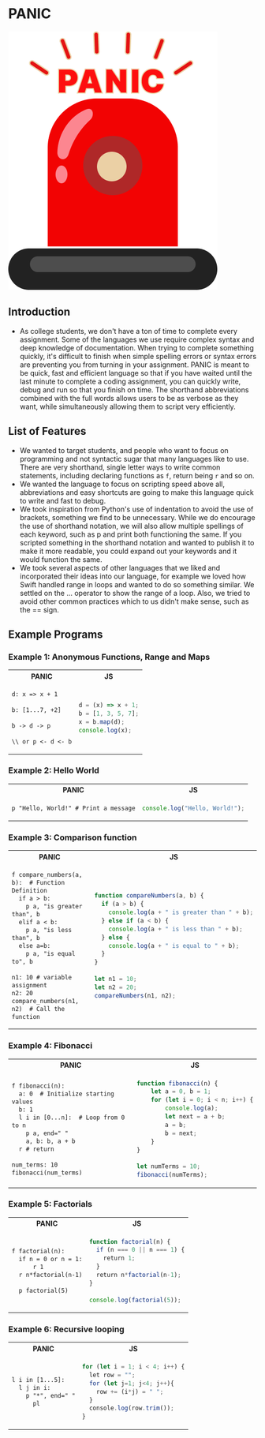 # PANIC

![alt text](docs/logo.png)

## Introduction

- As college students, we don't have a ton of time to complete every assignment. Some of the languages we use require complex syntax and deep knowledge of documentation. When trying to complete something quickly, it's difficult to finish when simple spelling errors or syntax errors are preventing you from turning in your assignment. PANIC is meant to be quick, fast and efficient language so that if you have waited until the last minute to complete a coding assignment, you can quickly write, debug and run so that you finish on time. The shorthand abbreviations combined with the full words allows users to be as verbose as they want, while simultaneously allowing them to script very efficiently.

## List of Features

  - We wanted to target students, and people who want to focus on programming and not syntactic sugar that many languages like to use. There are very shorthand, single letter ways to write common statements, including declaring functions as `f`, return being `r` and so on.
  - We wanted the language to focus on scripting speed above all, abbreviations and easy shortcuts are going to make this language quick to write and fast to debug.
  - We took inspiration from Python's use of indentation to avoid the use of brackets, something we find to be unnecessary. While we do encourage the use of shorthand notation, we will also allow multiple spellings of each keyword, such as p and print both functioning the same. If you scripted something in the shorthand notation and wanted to publish it to make it more readable, you could expand out your keywords and it would function the same.
  - We took several aspects of other languages that we liked and incorporated their ideas into our language, for example we loved how Swift handled range in loops and wanted to do so something similar. We settled on the ... operator to show the range of a loop. Also, we tried to avoid other common practices which to us didn't make sense, such as the == sign.

## Example Programs

### Example 1: Anonymous Functions, Range and Maps

<table>
<tr> <th>PANIC</th><th>JS</th><tr>
</tr>
<td>

```PANIC
d: x => x + 1

b: [1...7, +2]

b -> d -> p

\\ or p <- d <- b

```

</td>
<td>

```javascript
d = (x) => x + 1;
b = [1, 3, 5, 7];
x = b.map(d);
console.log(x);
```

</td>
</table>

### Example 2: Hello World

<table>
<tr> <th>PANIC</th><th>JS</th><tr>
</tr>
<td>

```PANIC
p "Hello, World!" # Print a message

```

</td>
<td>

```javascript
console.log("Hello, World!");
```

</td>
</table>

### Example 3: Comparison function

<table>
<tr> <th>PANIC</th><th>JS</th><tr>
</tr>
<td>

```PANIC
f compare_numbers(a, b):  # Function Definition
  if a > b:
    p a, "is greater than", b
  elif a < b:
    p a, "is less than", b
  else a=b:
    p a, "is equal to", b

n1: 10 # variable assignment
n2: 20
compare_numbers(n1, n2)  # Call the function
```

</td>
<td>

```javascript
function compareNumbers(a, b) {
  if (a > b) {
    console.log(a + " is greater than " + b);
  } else if (a < b) {
    console.log(a + " is less than " + b);
  } else {
    console.log(a + " is equal to " + b);
  }
}

let n1 = 10;
let n2 = 20;
compareNumbers(n1, n2);
```

</td>
</table>

### Example 4: Fibonacci

<table>
<tr> <th>PANIC</th><th>JS</th><tr>
</tr>
<td>

```PANIC
f fibonacci(n):
  a: 0  # Initialize starting values
  b: 1
  l i in [0...n]:  # Loop from 0 to n
    p a, end=" "
    a, b: b, a + b
  r # return

num_terms: 10
fibonacci(num_terms)
```

</td>
<td>

```javascript
function fibonacci(n) {
    let a = 0, b = 1;
    for (let i = 0; i < n; i++) {
        console.log(a);
        let next = a + b;
        a = b;
        b = next;
    }
}

let numTerms = 10;
fibonacci(numTerms);
```

</td>
</table>

### Example 5: Factorials

<table>
<tr> <th>PANIC</th><th>JS</th><tr>
</tr>
<td>

```PANIC
f factorial(n):
  if n = 0 or n = 1:
      r 1
  r n*factorial(n-1)

  p factorial(5)
```
</td>
<td>

```javascript
function factorial(n) {
  if (n === 0 || n === 1) {
    return 1;
  }
  return n*factorial(n-1);
}

console.log(factorial(5));
```
</td>
</table>

### Example 6: Recursive looping

<table>
<tr> <th>PANIC</th><th>JS</th><tr>
</tr>
<td>

```PANIC
l i in [1...5]:
  l j in i:
    p "*", end=" "
      pl
```
</td>
<td>

```javascript
for (let i = 1; i < 4; i++) {
  let row = "";
  for (let j=1; j<4; j++){
    row += (i*j) = " ";
  }
  console.log(row.trim());
}
```
</td>
</table>
